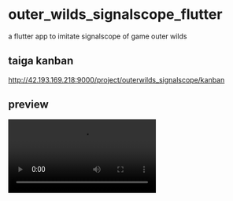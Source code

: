 # outer_wilds_signalscope_flutter
a flutter app to imitate signalscope of game outer wilds

## taiga kanban
http://42.193.169.218:9000/project/outerwilds_signalscope/kanban

## preview
![Video Name](https://upos-sz-mirrorcos.bilivideo.com/upgcxcode/50/33/1605923350/1605923350-1-16.mp4?e=ig8euxZM2rNcNbRVhwdVhwdlhWdVhwdVhoNvNC8BqJIzNbfq9rVEuxTEnE8L5F6VnEsSTx0vkX8fqJeYTj_lta53NCM=&uipk=5&nbs=1&deadline=1720190684&gen=playurlv2&os=cosbv&oi=730790904&trid=5180fc782dfc4439851a905178de2d4dh&mid=0&platform=html5&og=cos&upsig=a8ab499552c7aef4c640a375aef36f47&uparams=e,uipk,nbs,deadline,gen,os,oi,trid,mid,platform,og&bvc=vod&nettype=0&f=h_0_0&bw=27797&logo=80000000)


